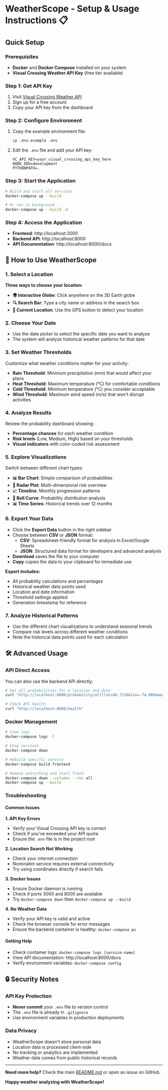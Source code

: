 # WeatherScope - Setup & Usage Instructions 📋

## Quick Setup

### Prerequisites
- **Docker** and **Docker Compose** installed on your system
- **Visual Crossing Weather API Key** (free tier available)

### Step 1: Get API Key
1. Visit [Visual Crossing Weather API](https://www.visualcrossing.com/weather-api)
2. Sign up for a free account
3. Copy your API key from the dashboard

### Step 2: Configure Environment
1. Copy the example environment file:
   ```bash
   cp .env.example .env
   ```

2. Edit the `.env` file and add your API key:
   ```env
   VC_API_KEY=your_visual_crossing_api_key_here
   NODE_ENV=development
   PYTHONPATH=.
   ```

### Step 3: Start the Application
```bash
# Build and start all services
docker-compose up --build

# Or run in background
docker-compose up --build -d
```

### Step 4: Access the Application
- **Frontend**: http://localhost:3000
- **Backend API**: http://localhost:8000
- **API Documentation**: http://localhost:8000/docs

## 📖 How to Use WeatherScope

### 1. Select a Location
**Three ways to choose your location:**

- **🌍 Interactive Globe**: Click anywhere on the 3D Earth globe
- **🔍 Search Bar**: Type a city name or address in the search box
- **📍 Current Location**: Use the GPS button to detect your location

### 2. Choose Your Date
- Use the date picker to select the specific date you want to analyze
- The system will analyze historical weather patterns for that date

### 3. Set Weather Thresholds
Customize what weather conditions matter for your activity:

- **Rain Threshold**: Minimum precipitation (mm) that would affect your plans
- **Heat Threshold**: Maximum temperature (°C) for comfortable conditions  
- **Cold Threshold**: Minimum temperature (°C) you consider acceptable
- **Wind Threshold**: Maximum wind speed (m/s) that won't disrupt activities

### 4. Analyze Results
Review the probability dashboard showing:
- **Percentage chances** for each weather condition
- **Risk levels** (Low, Medium, High) based on your thresholds
- **Visual indicators** with color-coded risk assessment

### 5. Explore Visualizations
Switch between different chart types:
- **📊 Bar Chart**: Simple comparison of probabilities
- **🎯 Radar Plot**: Multi-dimensional risk overview
- **📈 Timeline**: Monthly progression patterns
- **🔔 Bell Curve**: Probability distribution analysis
- **📊 Time Series**: Historical trends over 12 months

### 6. Export Your Data
- Click the **Export Data** button in the right sidebar
- Choose between **CSV** or **JSON** format:
  - **CSV**: Spreadsheet-friendly format for analysis in Excel/Google Sheets
  - **JSON**: Structured data format for developers and advanced analysis
- **Download** saves the file to your computer
- **Copy** copies the data to your clipboard for immediate use

**Export includes:**
- All probability calculations and percentages
- Historical weather data points used
- Location and date information
- Threshold settings applied
- Generation timestamp for reference

### 7. Analyze Historical Patterns
- Use the different chart visualizations to understand seasonal trends
- Compare risk levels across different weather conditions
- Note the historical data points used for each calculation

## 🛠️ Advanced Usage

### API Direct Access
You can also use the backend API directly:

```bash
# Get all probabilities for a location and date
curl "http://localhost:8000/probability/all?lat=40.7128&lon=-74.006&month=6&day=15&rain_threshold=0.1&heat_threshold=35&cold_threshold=5&wind_threshold=15"

# Check API health
curl "http://localhost:8000/health"
```

### Docker Management
```bash
# View logs
docker-compose logs -f

# Stop services
docker-compose down

# Rebuild specific service
docker-compose build frontend

# Remove everything and start fresh
docker-compose down --volumes --rmi all
docker-compose up --build
```

### Troubleshooting

#### Common Issues

**1. API Key Errors**
- Verify your Visual Crossing API key is correct
- Check if you've exceeded your API quota
- Ensure the `.env` file is in the project root

**2. Location Search Not Working**
- Check your internet connection
- Nominatim service requires external connectivity
- Try using coordinates directly if search fails

**3. Docker Issues**
- Ensure Docker daemon is running
- Check if ports 3000 and 8000 are available
- Try `docker-compose down` then `docker-compose up --build`

**4. No Weather Data**
- Verify your API key is valid and active
- Check the browser console for error messages
- Ensure the backend container is healthy: `docker-compose ps`

#### Getting Help
- Check container logs: `docker-compose logs [service-name]`
- View API documentation: http://localhost:8000/docs
- Verify environment variables: `docker-compose config`

## 🔒 Security Notes

### API Key Protection
- **Never commit** your `.env` file to version control
- The `.env` file is already in `.gitignore`
- Use environment variables in production deployments

### Data Privacy
- WeatherScope doesn't store personal data
- Location data is processed client-side
- No tracking or analytics are implemented
- Weather data comes from public historical records

---

**Need more help?** Check the main [README.md](README.md) or open an issue on GitHub.

**Happy weather analyzing with WeatherScope!**
